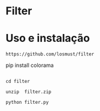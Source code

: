 # Filter 

# Uso e instalação
```
https://github.com/losmust/filter
```
pip install colorama
```
```
```
cd filter
```
```
unzip  filter.zip
```
```
python filter.py
